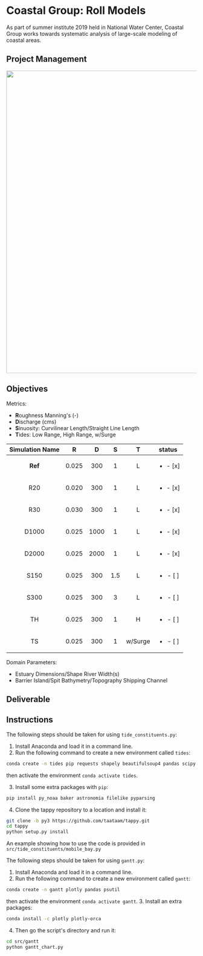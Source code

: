 # Coastal Group: Roll Models

As part of summer institute 2019 held in National Water Center, Coastal Group works towards systematic analysis of large-scale modeling of coastal areas.

## Project Management
<img src="https://github.com/taataam/SI_2019_Coastal/blob/master/src/gantt/Gantt.png" width="800">

## Objectives
Metrics:
- **R**oughness Manning's (-)
- **D**ischarge (cms)
- **S**inuosity: Curvilinear Length/Straight Line Length
- **T**ides: Low Range, High Range, w/Surge


| Simulation Name |   R   |   D  |  S  |    T    |            status            |
|:---------------:|:-----:|:----:|:---:|:-------:|:----------------------------:|
|     **Ref**     | 0.025 |  300 |  1  |    L    |   <ul><li>- [x] </li></ul>   |
|       R20       | 0.020 |  300 |  1  |    L    |   <ul><li>- [x] </li></ul>   |
|       R30       | 0.030 |  300 |  1  |    L    |   <ul><li>- [x] </li></ul>   |
|      D1000      | 0.025 | 1000 |  1  |    L    |   <ul><li>- [x] </li></ul>   |
|      D2000      | 0.025 | 2000 |  1  |    L    |   <ul><li>- [x] </li></ul>   |
|       S150      | 0.025 |  300 | 1.5 |    L    |   <ul><li>- [ ] </li></ul>   |
|       S300      | 0.025 |  300 |  3  |    L    |   <ul><li>- [ ] </li></ul>   |
|        TH       | 0.025 |  300 |  1  |    H    |   <ul><li>- [ ] </li></ul>   |
|        TS       | 0.025 |  300 |  1  | w/Surge |   <ul><li>- [ ] </li></ul>   |

Domain Parameters:
- Estuary Dimensions/Shape	River Width(s)
- Barrier Island/Spit	Bathymetry/Topography	Shipping Channel

## Deliverable

## Instructions
The following steps should be taken for using `tide_constituents.py`:
1. Install Anaconda and load it in a command line.
2. Run the following command to create a new environment called `tides`:
```bash
conda create -n tides pip requests shapely beautifulsoup4 pandas scipy
```
then activate the environment ```conda activate tides```.

3. Install some extra packages with `pip`:
```bash
pip install py_noaa baker astronomia filelike pyparsing
```
4. Clone the tappy repository to a location and install it:
```bash
git clone -b py3 https://github.com/taataam/tappy.git
cd tappy
python setup.py install
```

An example showing how to use the code is provided in `src/tide_constituents/mobile_bay.py`

The following steps should be taken for using `gantt.py`:
1. Install Anaconda and load it in a command line.
2. Run the following command to create a new environment called `gantt`:
```bash
conda create -n gantt plotly pandas psutil
```
then activate the environment ```conda activate gantt```.
3. Install an extra packages:
```bash
conda install -c plotly plotly-orca
``` 
4. Then go the script's directory and run it:
```bash
cd src/gantt
python gantt_chart.py
```
